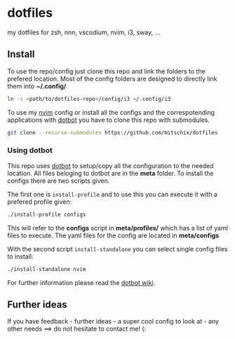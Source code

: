 # dotfiles
my dotfiles for zsh, nnn, vscodium, nvim, i3, sway, ...

## Install
To use the repo/config just clone this repo and link the folders to the prefered location.
Most of the config folders are designed to directly link them into **~/.config/**.

```sh
ln -s <path/to/dotfiles-repo>/config/i3 ~/.config/i3
```

To use my [nvim](https://github.com/mitschix/nvim.files/) config or install all the configs and the correspotending applications with [dotbot](https://github.com/anishathalye/dotbot) you have to clone this repo with submodules.

```sh
git clone --recurse-submodules https://github.com/mitschix/dotfiles
```

### Using dotbot
This repo uses [dotbot](https://github.com/anishathalye/dotbot) to setup/copy all the configuration to the needed location.
All files beloging to dotbot are in the **meta** folder. To install the configs there are two scripts given.

The first one is `install-profile` and to use this you can execute it with a prefered profile given:
```sh
./install-profile configs
```

This will refer to the **configs** script in **meta/profiles/** which has a list of yaml files to execute. The yaml files for the config are located in **meta/configs**

With the second script `install-standalone` you can select single config files to install:
```sh
./install-standalone nvim
```

For further information please read the [dotbot wiki](https://github.com/anishathalye/dotbot/wiki/Tips-and-Tricks).

## Further ideas
If you have feedback - further ideas - a super cool config to look at - any other needs ==> do not hesitate to contact me! (:

